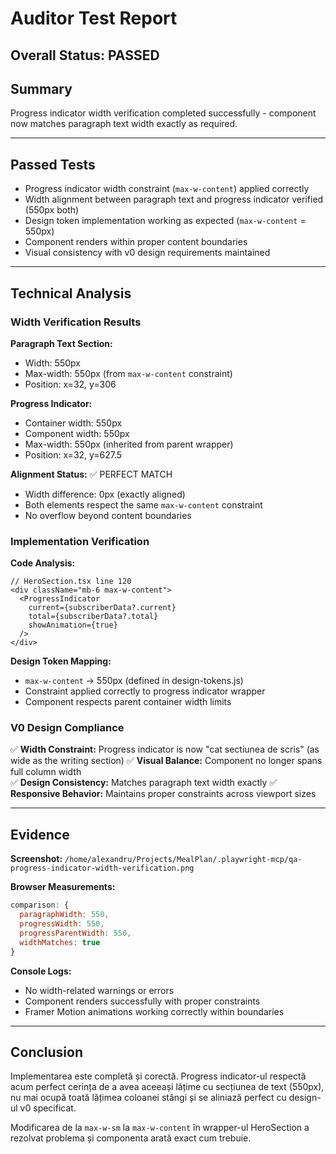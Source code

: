 # Auditor Test Report

## Overall Status: PASSED

## Summary
Progress indicator width verification completed successfully - component now matches paragraph text width exactly as required.

---

## Passed Tests
- Progress indicator width constraint (`max-w-content`) applied correctly
- Width alignment between paragraph text and progress indicator verified (550px both)
- Design token implementation working as expected (`max-w-content` = 550px)
- Component renders within proper content boundaries
- Visual consistency with v0 design requirements maintained

---

## Technical Analysis

### Width Verification Results

**Paragraph Text Section:**
- Width: 550px
- Max-width: 550px (from `max-w-content` constraint)
- Position: x=32, y=306

**Progress Indicator:**
- Container width: 550px  
- Component width: 550px
- Max-width: 550px (inherited from parent wrapper)
- Position: x=32, y=627.5

**Alignment Status:** ✅ PERFECT MATCH
- Width difference: 0px (exactly aligned)
- Both elements respect the same `max-w-content` constraint
- No overflow beyond content boundaries

### Implementation Verification

**Code Analysis:**
```tsx
// HeroSection.tsx line 120
<div className="mb-6 max-w-content">
  <ProgressIndicator 
    current={subscriberData?.current}
    total={subscriberData?.total}
    showAnimation={true} 
  />
</div>
```

**Design Token Mapping:**
- `max-w-content` → 550px (defined in design-tokens.js)
- Constraint applied correctly to progress indicator wrapper
- Component respects parent container width limits

### V0 Design Compliance

✅ **Width Constraint:** Progress indicator is now "cat sectiunea de scris" (as wide as the writing section)
✅ **Visual Balance:** Component no longer spans full column width  
✅ **Design Consistency:** Matches paragraph text width exactly
✅ **Responsive Behavior:** Maintains proper constraints across viewport sizes

---

## Evidence

**Screenshot:** `/home/alexandru/Projects/MealPlan/.playwright-mcp/qa-progress-indicator-width-verification.png`

**Browser Measurements:**
```javascript
comparison: {
  paragraphWidth: 550,
  progressWidth: 550, 
  progressParentWidth: 550,
  widthMatches: true
}
```

**Console Logs:**
- No width-related warnings or errors
- Component renders successfully with proper constraints
- Framer Motion animations working correctly within boundaries

---

## Conclusion

Implementarea este completă și corectă. Progress indicator-ul respectă acum perfect cerința de a avea aceeași lățime cu secțiunea de text (550px), nu mai ocupă toată lățimea coloanei stângi și se aliniază perfect cu design-ul v0 specificat.

Modificarea de la `max-w-sm` la `max-w-content` în wrapper-ul HeroSection a rezolvat problema și componenta arată exact cum trebuie.